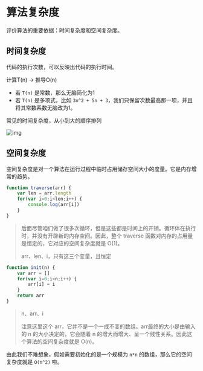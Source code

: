 # 算法复杂度

评价算法的重要依据：时间复杂度和空间复杂度。

## 时间复杂度

代码的执行次数，可以反映出代码的执行时间。

计算T(n) -> 推导O(n)

- 若 `T(n)` 是常数，那么无脑简化为1
- 若 `T(n)` 是多项式，比如 `3n^2 + 5n + 3`，我们只保留次数最高那一项，并且将其常数系数无脑改为1。

常见的时间复杂度，从小到大的顺序排列

![img](https://s.poetries.work/images/20210905111527.png)

## 空间复杂度

空间复杂度是对一个算法在运行过程中临时占用储存空间大小的度量。它是内存增常的趋势。

```js
function traverse(arr) {
    var len = arr.length
    for(var i=0;i<len;i++) {
        console.log(arr[i])
    }
}
```

> 后面尽管咱们做了很多次循环，但是这些都是时间上的开销。循环体在执行时，并没有开辟新的内存空间。因此，整个 traverse 函数对内存的占用量是恒定的，它对应的空间复杂度就是 O(1)。
>
> arr、len、i，只有这三个变量，且恒定

```js
function init(n) {
    var arr = []
    for(var i=0;i<n;i++) {
        arr[i] = i
    }
    return arr
}
```

> n、arr、i
>
> 注意这里这个 arr，它并不是一个一成不变的数组。arr最终的大小是由输入的 n 的大小决定的，它会随着 n 的增大而增大、呈一个线性关系。因此这个算法的空间复杂度就是 O(n)。

由此我们不难想象，假如需要初始化的是一个规模为 `n*n` 的数组，那么它的空间复杂度就是 `O(n^2)` 啦。

##  